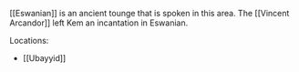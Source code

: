 [[Eswanian]] is an ancient tounge that is spoken in this area.  The [[Vincent Arcandor]] left Kem an incantation in Eswanian.

Locations:
- [[Ubayyid]]